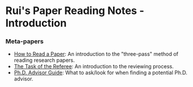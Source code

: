 # Rui's Paper Reading Notes - Introduction

### Meta-papers

* [How to Read a Paper](http://pages.cs.wisc.edu/~akella/CS740/S12/740-Papers/paper-reading-keshav.pdf): An introduction to the "three-pass" method of reading research papers.
* [The Task of the Referee](https://www.cs.utexas.edu/users/mckinley/notes/reviewing-smith.pdf): An introduction to the reviewing process.
* [Ph.D. Advisor Guide](https://weihao97.github.io/files/Get-Advisor.pdf): What to ask/look for when finding a potential Ph.D. advisor.





